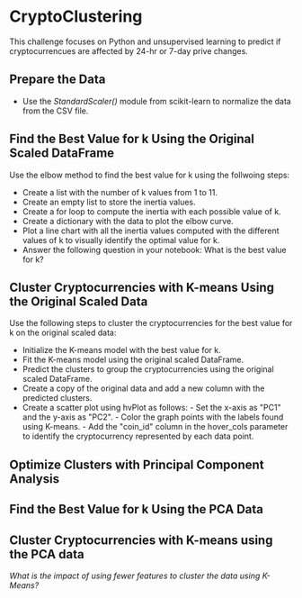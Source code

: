 # CryptoClustering
This challenge focuses on Python and unsupervised learning to predict if cryptocurrencues are affected by 24-hr or 7-day prive changes.

## Prepare the Data
- Use the *StandardScaler()* module from scikit-learn to normalize the data from the CSV file.
## Find the Best Value for k Using the Original Scaled DataFrame
Use the elbow method to find the best value for k using the follwoing steps:
- Create a list with the number of k values from 1 to 11.
- Create an empty list to store the inertia values.
- Create a for loop to compute the inertia with each possible value of k.
- Create a dictionary with the data to plot the elbow curve.
- Plot a line chart with all the inertia values computed with the different values of k to visually identify the optimal value for k.
- Answer the following question in your notebook: What is the best value for k?
  
## Cluster Cryptocurrencies with K-means Using the Original Scaled Data
Use the following steps to cluster the cryptocurrencies for the best value for k on the original scaled data:
- Initialize the K-means model with the best value for k.
- Fit the K-means model using the original scaled DataFrame.
- Predict the clusters to group the cryptocurrencies using the original scaled DataFrame.
- Create a copy of the original data and add a new column with the predicted clusters.
- Create a scatter plot using hvPlot as follows:
      - Set the x-axis as "PC1" and the y-axis as "PC2".
      - Color the graph points with the labels found using K-means.
      - Add the "coin_id" column in the hover_cols parameter to identify the cryptocurrency       represented by each data point.

## Optimize Clusters with Principal Component Analysis

## Find the  Best Value for k Using the PCA Data

## Cluster Cryptocurrencies with K-means using the PCA data
   *What is the impact of using fewer features to cluster the data using K-Means?*
